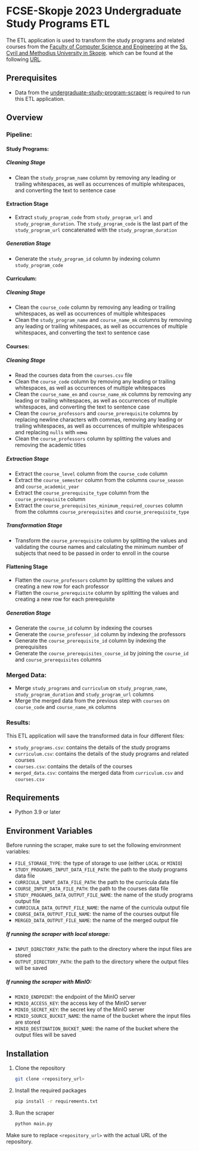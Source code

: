 # FCSE-Skopje 2023 Undergraduate Study Programs ETL

The ETL application is used to transform the study programs and related courses from
the [Faculty of Computer Science and Engineering](https://finki.ukim.mk) at
the [Ss. Cyril and Methodius University in Skopje](https://www.ukim.edu.mk).
which can be found at the following [URL](https://finki.ukim.mk/mk/dodiplomski-studii).

## Prerequisites

- Data from
  the [undergraduate-study-program-scraper](https://github.com/username-gigo-is-not-available/undergraduate-study-programs-scraper) is
  required to run this ETL application.

## Overview

### Pipeline:

#### Study Programs:

##### Cleaning Stage

- Clean the `study_program_name` column by removing any leading or trailing whitespaces, as well as occurrences of multiple whitespaces, and
  converting the text to sentence case

#### Extraction Stage

- Extract `study_program_code` from `study_program_url` and `study_program_duration`. The `study_program_code` is the last part of the
  `study_program_url` concatenated with the `study_program_duration`

##### Generation Stage

- Generate the `study_program_id` column by indexing column `study_program_code`

#### Curriculum:

##### Cleaning Stage

- Clean the `course_code` column by removing any leading or trailing whitespaces, as well as occurrences of multiple whitespaces
- Clean the `study_program_name` and `course_name_mk` columns by removing any leading or trailing whitespaces, as well as occurrences of
  multiple whitespaces, and converting the text to sentence case

#### Courses:

##### Cleaning Stage

- Read the courses data from the `courses.csv` file
- Clean the `course_code` column by removing any leading or trailing whitespaces, as well as occurrences of multiple whitespaces
- Clean the `course_name_en` and `course_name_mk` columns by removing any leading or trailing whitespaces, as well as occurrences of
  multiple whitespaces, and converting the text to sentence case
- Clean the `course_professors` and `course_prerequisite` columns by replacing newline characters with commas, removing any leading or
  trailing whitespaces, as well as occurrences of multiple whitespaces and replacing `nulls` with `нема`
- Clean the `course_professors` column by splitting the values and removing the academic titles

##### Extraction Stage

- Extract the `course_level` column from the `course_code` column
- Extract the `course_semester` column from the columns `course_season` and `course_academic_year`
- Extract the `course_prerequisite_type` column from the `course_prerequisite` column
- Extract the `course_prerequisites_minimum_required_courses` column from the columns `course_prerequisites` and `course_prerequisite_type`

##### Transformation Stage

- Transform the `course_prerequisite` column by splitting the values and validating the course names and calculating the minimum number
  of subjects that need to be passed in order to enroll in the course

#### Flattening Stage

- Flatten the `course_professors` column by splitting the values and creating a new row for each professor
- Flatten the `course_prerequisite` column by splitting the values and creating a new row for each prerequisite

##### Generation Stage

- Generate the `course_id` column by indexing the courses
- Generate the `course_professor_id` column by indexing the professors
- Generate the `course_prerequisite_id` column by indexing the prerequisites
- Generate the `course_prerequisites_course_id` by joining the `course_id` and `course_prerequisites` columns

### Merged Data:

- Merge `study_programs` and `curriculum` on `study_program_name`, `study_program_duration` and `study_program_url` columns
- Merge the merged data from the previous step with `courses` on `course_code` and `course_name_mk` columns

### Results:

This ETL application will save the transformed data in four different files:

- `study_programs.csv`: contains the details of the study programs
- `curriculum.csv`: contains the details of the study programs and related courses
- `courses.csv`: contains the details of the courses
- `merged_data.csv`: contains the merged data from `curriculum.csv` and `courses.csv`

## Requirements

- Python 3.9 or later

## Environment Variables

Before running the scraper, make sure to set the following environment variables:

- `FILE_STORAGE_TYPE`: the type of storage to use (either `LOCAL` or `MINIO`)
- `STUDY_PROGRAMS_INPUT_DATA_FILE_PATH`: the path to the study programs data file
- `CURRICULA_INPUT_DATA_FILE_PATH`: the path to the curricula data file
- `COURSE_INPUT_DATA_FILE_PATH`: the path to the courses data file
- `STUDY_PROGRAMS_DATA_OUTPUT_FILE_NAME`: the name of the study programs output file
- `CURRICULA_DATA_OUTPUT_FILE_NAME`: the name of the curricula output file
- `COURSE_DATA_OUTPUT_FILE_NAME`: the name of the courses output file
- `MERGED_DATA_OUTPUT_FILE_NAME`: the name of the merged output file


##### If running the scraper with local storage:

- `INPUT_DIRECTORY_PATH`: the path to the directory where the input files are stored
- `OUTPUT_DIRECTORY_PATH`: the path to the directory where the output files will be saved

##### If running the scraper with MinIO:

- `MINIO_ENDPOINT`: the endpoint of the MinIO server
- `MINIO_ACCESS_KEY`: the access key of the MinIO server
- `MINIO_SECRET_KEY`: the secret key of the MinIO server
- `MINIO_SOURCE_BUCKET_NAME`: the name of the bucket where the input files are stored
- `MINIO_DESTINATION_BUCKET_NAME`: the name of the bucket where the output files will be saved

## Installation

1. Clone the repository
    ```bash
    git clone <repository_url>
    ```

2. Install the required packages
    ```bash
    pip install -r requirements.txt
    ```

3. Run the scraper
    ```bash
    python main.py
    ```

Make sure to replace `<repository_url>` with the actual URL of the repository.
